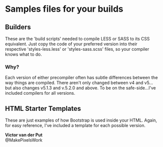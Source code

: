 # Samples files for your builds

## Builders
These are the 'build scripts' needed to compile LESS or SASS to its CSS equivalent. Just copy the code of your preferred version into their respective 'styles-less.less' or 'styles-sass.scss' files, so your compiler knows what to do.

### Why?
Each version of either precompiler often has subtle differences between the way things are compiled. There aren't only changed between v4 and v5... but also changes v5.1.3 and v.5.2.0 and above. To be on the safe-side...I've included compilers for all versions.

## HTML Starter Templates
These are just examples of how Bootstrap is used inside your HTML. Again, for easy reference, I've included a template for each possible version.

<strong>Victor van der Put</strong><br>
@MakePixelsWork

